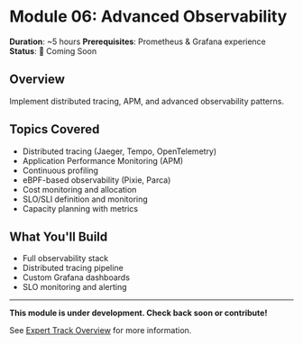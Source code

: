 # Module 06: Advanced Observability

**Duration**: ~5 hours
**Prerequisites**: Prometheus & Grafana experience
**Status**: 📝 Coming Soon

## Overview

Implement distributed tracing, APM, and advanced observability patterns.

## Topics Covered

- Distributed tracing (Jaeger, Tempo, OpenTelemetry)
- Application Performance Monitoring (APM)
- Continuous profiling
- eBPF-based observability (Pixie, Parca)
- Cost monitoring and allocation
- SLO/SLI definition and monitoring
- Capacity planning with metrics

## What You'll Build

- Full observability stack
- Distributed tracing pipeline
- Custom Grafana dashboards
- SLO monitoring and alerting

---

**This module is under development. Check back soon or contribute!**

See [Expert Track Overview](../README.md) for more information.
